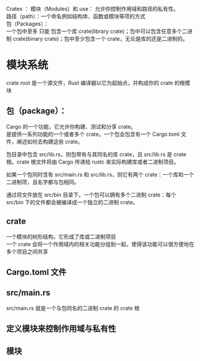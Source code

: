 Crates ：
模块（Modules）和 use： 允许你控制作用域和路径的私有性。  
路径（path）：一个命名例如结构体、函数或模块等项的方式  
包（Packages）：  
一个包中至多 只能 包含一个库 crate(library crate)；包中可以包含任意多个二进制 crate(binary crate)；包中至少包含一个 crate，无论是库的还是二进制的。

# 模块系统
crate root 是一个源文件，Rust 编译器以它为起始点，并构成你的 crate 的根模块  

## 包（package）： 
Cargo 的一个功能，它允许你构建、测试和分享 crate。    
是提供一系列功能的一个或者多个 crate。一个包会包含有一个 Cargo.toml 文件，阐述如何去构建这些 crate。   

包目录中包含 src/lib.rs，则包带有与其同名的库 crate，且 src/lib.rs 是 crate 根。crate 根文件将由 Cargo 传递给 rustc 来实际构建库或者二进制项目。

如果一个包同时含有 src/main.rs 和 src/lib.rs，则它有两个 crate：一个库和一个二进制项，且名字都与包相同。

通过将文件放在 src/bin 目录下，一个包可以拥有多个二进制 crate：每个 src/bin 下的文件都会被编译成一个独立的二进制 crate。

## crate
一个模块的树形结构，它形成了库或二进制项目    
一个 crate 会将一个作用域内的相关功能分组到一起，使得该功能可以很方便地在多个项目之间共享  
## Cargo.toml 文件

## src/main.rs
src/main.rs 就是一个与包同名的二进制 crate 的 crate 根

## 定义模块来控制作用域与私有性

## 模块


